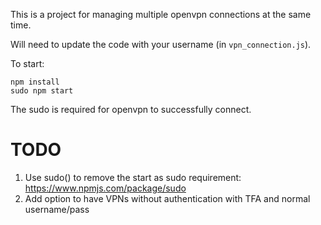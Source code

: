 This is a project for managing multiple openvpn connections at the same time.

Will need to update the code with your username (in `vpn_connection.js`).

To start:

```
npm install
sudo npm start
```

The sudo is required for openvpn to successfully connect.

TODO
====
1) Use sudo() to remove the start as sudo requirement: https://www.npmjs.com/package/sudo
2) Add option to have VPNs without authentication with TFA and normal username/pass
